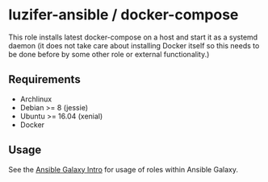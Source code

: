 # luzifer-ansible / docker-compose

This role installs latest docker-compose on a host and start it as a systemd daemon (it does not take care about installing Docker itself so this needs to be done before by some other role or external functionality.)

## Requirements

- Archlinux
- Debian >= 8 (jessie)
- Ubuntu >= 16.04 (xenial)
- Docker

## Usage

See the [Ansible Galaxy Intro](https://galaxy.ansible.com/intro) for usage of roles within Ansible Galaxy.
